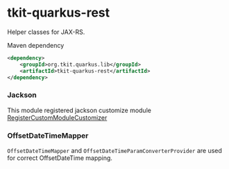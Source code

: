 # tkit-quarkus-rest

Helper classes for JAX-RS. 

Maven dependency
```xml
<dependency>
    <groupId>org.tkit.quarkus.lib</groupId>
    <artifactId>tkit-quarkus-rest</artifactId>
</dependency>
```

### Jackson

This module registered jackson customize module [RegisterCustomModuleCustomizer](src/main/java/org/tkit/quarkus/rs/jackson/RegisterCustomModuleCustomizer.java) 

### OffsetDateTimeMapper

`OffsetDateTimeMapper` and `OffsetDateTimeParamConverterProvider` are used for correct OffsetDateTime mapping.

